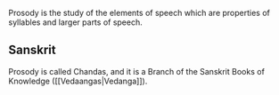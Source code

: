 Prosody is the study of the elements of speech which are properties of syllables and larger parts of speech.

## Sanskrit

Prosody is called Chandas, and it is a Branch of the Sanskrit Books of Knowledge ([[Vedaangas|Vedanga]]).